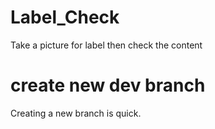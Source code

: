 # Label_Check
Take a picture for label then check the content

# create new dev branch 
Creating a new branch is quick.